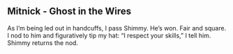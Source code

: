 ## Mitnick - Ghost in the Wires

As I’m being led out in handcuffs, I pass Shimmy.
He’s won.
Fair and square.
I nod to him and figuratively tip my hat:
“I respect your skills,” I tell him.
Shimmy returns the nod.
